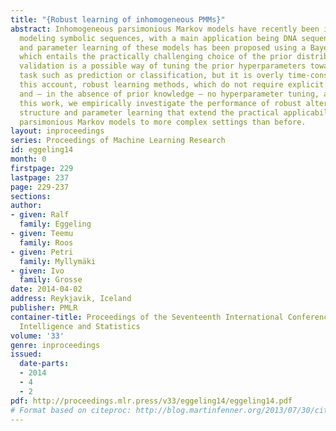 ```yaml
---
title: "{Robust learning of inhomogeneous PMMs}"
abstract: Inhomogeneous parsimonious Markov models have recently been introduced for
  modeling symbolic sequences, with a main application being DNA sequence analysis.  Structure
  and parameter learning of these models has been proposed using a Bayesian approach,
  which entails the practically challenging choice of the prior distribution.  Cross
  validation is a possible way of tuning the prior hyperparameters towards a specific
  task such as prediction or classification, but it is overly time-consuming.  On
  this account, robust learning methods, which do not require explicit prior specification
  and – in the absence of prior knowledge – no hyperparameter tuning, are of interest.  In
  this work, we empirically investigate the performance of robust alternatives for
  structure and parameter learning that extend the practical applicability of inhomogeneous
  parsimonious Markov models to more complex settings than before.
layout: inproceedings
series: Proceedings of Machine Learning Research
id: eggeling14
month: 0
firstpage: 229
lastpage: 237
page: 229-237
sections: 
author:
- given: Ralf
  family: Eggeling
- given: Teemu
  family: Roos
- given: Petri
  family: Myllymäki
- given: Ivo
  family: Grosse
date: 2014-04-02
address: Reykjavik, Iceland
publisher: PMLR
container-title: Proceedings of the Seventeenth International Conference on Artificial
  Intelligence and Statistics
volume: '33'
genre: inproceedings
issued:
  date-parts:
  - 2014
  - 4
  - 2
pdf: http://proceedings.mlr.press/v33/eggeling14/eggeling14.pdf
# Format based on citeproc: http://blog.martinfenner.org/2013/07/30/citeproc-yaml-for-bibliographies/
---
```

